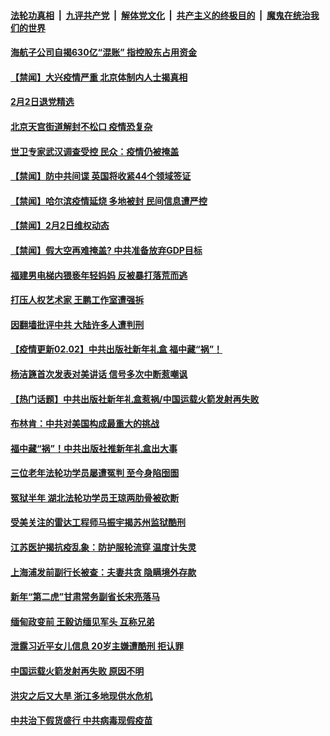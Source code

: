 

####  [法轮功真相](../../../../basic/blob/master/README.md?t=02030301) &nbsp;|&nbsp; [九评共产党](../../../../9ping.md/blob/master/README.md?t=02030301) &nbsp;|&nbsp; [解体党文化](../../../../jtdwh.md/blob/master/README.md?t=02030301)  &nbsp;|&nbsp; [共产主义的终极目的](../../../../gczydzjmd.md/blob/master/README.md?t=02030301) &nbsp;|&nbsp; [魔鬼在统治我们的世界](../../../../mgztzwmdsj.md/blob/master/README.md?t=02030301) 


#### [海航子公司自揭630亿“混账” 指控股东占用资金](../pages/prog204/a103045471.md?t=02030301) 

#### [【禁闻】大兴疫情严重 北京体制内人士揭真相](../pages/prog204/a103045509.md?t=02030301) 

#### [2月2日退党精选](../pages/prog204/a103045502.md?t=02030301) 

#### [北京天宫街道解封不松口 疫情恐复杂](../pages/prog204/a103045491.md?t=02030301) 

#### [世卫专家武汉调查受控 民众：疫情仍被掩盖](../pages/prog204/a103045495.md?t=02030301) 

#### [【禁闻】防中共间谍 英国将收紧44个领域签证](../pages/prog204/a103045469.md?t=02030301) 

#### [【禁闻】哈尔滨疫情延烧 多地被封 民间信息遭严控](../pages/prog204/a103045454.md?t=02030301) 

#### [【禁闻】2月2日维权动态](../pages/prog204/a103045444.md?t=02030301) 

#### [【禁闻】假大空再难掩盖? 中共准备放弃GDP目标](../pages/prog204/a103045430.md?t=02030301) 

#### [福建男电梯内猥亵年轻妈妈 反被暴打落荒而逃](../pages/prog204/a103045186.md?t=02030301) 

#### [打压人权艺术家 王鹏工作室遭强拆](../pages/prog204/a103045328.md?t=02030301) 

#### [因翻墙批评中共 大陆许多人遭判刑](../pages/prog204/a103045299.md?t=02030301) 

#### [【疫情更新02.02】中共出版社新年礼盒 福中藏“祸”！](../pages/prog204/a103044952.md?t=02030301) 

#### [杨洁篪首次发表对美讲话 信号多次中断惹嘲讽](../pages/prog204/a103045286.md?t=02030301) 

#### [【热门话题】中共出版社新年礼盒惹祸/中国运载火箭发射再失败](../pages/prog204/a103045235.md?t=02030301) 

#### [布林肯：中共对美国构成最重大的挑战](../pages/prog204/a103045243.md?t=02030301) 

#### [福中藏“祸”！中共出版社推新年礼盒出大事](../pages/prog204/a103045210.md?t=02030301) 

#### [三位老年法轮功学员屡遭冤判 至今身陷囹圄](../pages/prog204/a103045223.md?t=02030301) 

#### [冤狱半年 湖北法轮功学员王琼两肋骨被砍断](../pages/prog204/a103045215.md?t=02030301) 

#### [受美关注的雷达工程师马振宇揭苏州监狱酷刑](../pages/prog204/a103045208.md?t=02030301) 

#### [江苏医护揭抗疫乱象：防护服轮流穿 温度计失灵](../pages/prog204/a103045175.md?t=02030301) 

#### [上海浦发前副行长被查：夫妻共贪 隐瞒境外存款](../pages/prog204/a103045139.md?t=02030301) 

#### [新年“第二虎”甘肃常务副省长宋亮落马](../pages/prog204/a103045111.md?t=02030301) 

#### [缅甸政变前 王毅访缅见军头 互称兄弟](../pages/prog204/a103045066.md?t=02030301) 

#### [泄露习近平女儿信息 20岁主嫌遭酷刑 拒认罪](../pages/prog204/a103045034.md?t=02030301) 

#### [中国运载火箭发射再失败 原因不明](../pages/prog204/a103045002.md?t=02030301) 


#### [洪灾之后又大旱 浙江多地现供水危机](../pages/prog204/a103044888.md?t=02030301) 

#### [中共治下假货盛行 中共病毒现假疫苗](../pages/prog204/a103044910.md?t=02030301) 


